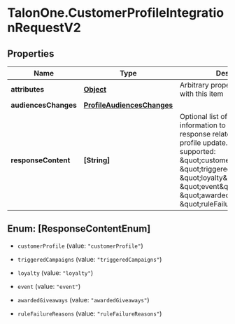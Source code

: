 # TalonOne.CustomerProfileIntegrationRequestV2

## Properties

Name | Type | Description | Notes
------------ | ------------- | ------------- | -------------
**attributes** | [**Object**](.md) | Arbitrary properties associated with this item | [optional] 
**audiencesChanges** | [**ProfileAudiencesChanges**](.md) |  | [optional] 
**responseContent** | **[String]** | Optional list of requested information to be present on the response related to the customer profile update. Currently supported: \&quot;customerProfile\&quot;, \&quot;triggeredCampaigns\&quot;, \&quot;loyalty\&quot;, \&quot;event\&quot;, \&quot;awardedGiveaways\&quot;, \&quot;ruleFailureReasons\&quot;.  | [optional] 



## Enum: [ResponseContentEnum]


* `customerProfile` (value: `"customerProfile"`)

* `triggeredCampaigns` (value: `"triggeredCampaigns"`)

* `loyalty` (value: `"loyalty"`)

* `event` (value: `"event"`)

* `awardedGiveaways` (value: `"awardedGiveaways"`)

* `ruleFailureReasons` (value: `"ruleFailureReasons"`)




